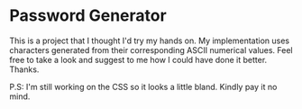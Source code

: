 # Password Generator

This is a project that I thought I'd try my hands on. 
My implementation uses characters generated from their
corresponding ASCII numerical values. Feel free to take a look
and suggest to me how I could have done it better. Thanks.

P.S: I'm still working on the CSS so it looks a little bland. 
Kindly pay it no mind.
